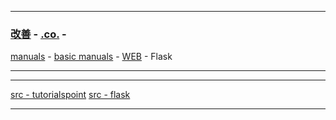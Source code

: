 
---

### [改善](https://github.com/ttltrk/0C/blob/master/README.MD) - [.co.](https://github.com/ttltrk/PRG/blob/master/CODING.MD) - 
[manuals](https://github.com/ttltrk/PRG/blob/master/MAN.MD) - [basic manuals](https://github.com/ttltrk/PRG/blob/master/MANUALS.MD) - 
[WEB]() - Flask

---

---

[src - tutorialspoint](https://www.tutorialspoint.com/flask/index.htm)
[src - flask](http://flask.pocoo.org/)

---
